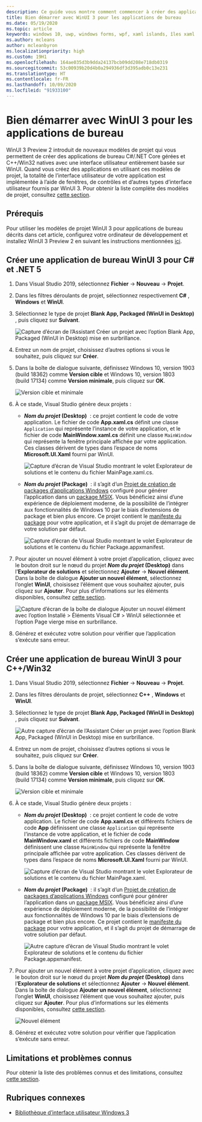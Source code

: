 ```yaml
---
description: Ce guide vous montre comment commencer à créer des applications de bureau .NET et C++/Win32 avec une interface utilisateur WinUI 3.
title: Bien démarrer avec WinUI 3 pour les applications de bureau
ms.date: 05/19/2020
ms.topic: article
keywords: windows 10, uwp, windows forms, wpf, xaml islands, îles xaml
ms.author: mcleans
author: mcleanbyron
ms.localizationpriority: high
ms.custom: 19H1
ms.openlocfilehash: 164ae035d3b9dda24137bcb09dd208e718db0319
ms.sourcegitcommit: 53c00939b20d4b0a294936df3d395adb0c13e231
ms.translationtype: HT
ms.contentlocale: fr-FR
ms.lasthandoff: 10/09/2020
ms.locfileid: "91933100"
---
```

# <a name="get-started-with-winui-3-for-desktop-apps"></a>Bien démarrer avec WinUI 3 pour les applications de bureau

WinUI 3 Preview 2 introduit de nouveaux modèles de projet qui vous permettent de créer des applications de bureau C#/.NET Core gérées et C++/Win32 natives avec une interface utilisateur entièrement basée sur WinUI. Quand vous créez des applications en utilisant ces modèles de projet, la totalité de l’interface utilisateur de votre application est implémentée à l’aide de fenêtres, de contrôles et d’autres types d’interface utilisateur fournis par WinUI 3. Pour obtenir la liste complète des modèles de projet, consultez [cette section](index.md#project-templates-for-winui-3).

## <a name="prerequisites"></a>Prérequis

Pour utiliser les modèles de projet WinUI 3 pour applications de bureau décrits dans cet article, configurez votre ordinateur de développement et installez WinUI 3 Preview 2 en suivant les instructions mentionnées [ici](index.md#install-winui-3-preview-2).

## <a name="create-a-winui-3-desktop-app-for-c-and-net-5"></a>Créer une application de bureau WinUI 3 pour C# et .NET 5

1. Dans Visual Studio 2019, sélectionnez **Fichier** -> **Nouveau** -> **Projet**.

2. Dans les filtres déroulants de projet, sélectionnez respectivement **C#** , **Windows** et **WinUI**.

3. Sélectionnez le type de projet **Blank App, Packaged (WinUI in Desktop)** , puis cliquez sur **Suivant**.

    ![Capture d’écran de l’Assistant Créer un projet avec l’option Blank App, Packaged (WinUI in Desktop) mise en surbrillance.](images/WinUI-csharp-newproject.png)

4. Entrez un nom de projet, choisissez d’autres options si vous le souhaitez, puis cliquez sur **Créer**.

5. Dans la boîte de dialogue suivante, définissez Windows 10, version 1903 (build 18362) comme **Version cible** et Windows 10, version 1803 (build 17134) comme **Version minimale**, puis cliquez sur **OK**.

    ![Version cible et minimale](images/WinUI-min-target-version.png)

6. À ce stade, Visual Studio génère deux projets :

    * ***Nom du projet* (Desktop)**  : ce projet contient le code de votre application. Le fichier de code **App.xaml.cs** définit une classe `Application` qui représente l’instance de votre application, et le fichier de code **MainWindow.xaml.cs** définit une classe `MainWindow` qui représente la fenêtre principale affichée par votre application. Ces classes dérivent de types dans l’espace de noms **Microsoft.UI.Xaml** fourni par WinUI.

        ![Capture d’écran de Visual Studio montrant le volet Explorateur de solutions et le contenu du fichier MainPage.xaml.cs.](images/WinUI-csharp-appproject.png)

    * ***Nom du projet* (Package)**  : il s’agit d’un [Projet de création de packages d’applications Windows](/windows/msix/desktop/desktop-to-uwp-packaging-dot-net) configuré pour générer l’application dans un [package MSIX](/windows/msix/overview). Vous bénéficiez ainsi d’une expérience de déploiement moderne, de la possibilité de l’intégrer aux fonctionnalités de Windows 10 par le biais d’extensions de package et bien plus encore. Ce projet contient le [manifeste du package](/uwp/schemas/appxpackage/uapmanifestschema/schema-root) pour votre application, et il s’agit du projet de démarrage de votre solution par défaut.

        ![Capture d’écran de Visual Studio montrant le volet Explorateur de solutions et le contenu du fichier Package.appxmanifest.](images/WinUI-csharp-packageproject.png)

7. Pour ajouter un nouvel élément à votre projet d’application, cliquez avec le bouton droit sur le nœud du projet ***Nom du projet* (Desktop)** dans l’**Explorateur de solutions** et sélectionnez **Ajouter** -> **Nouvel élément**. Dans la boîte de dialogue **Ajouter un nouvel élément**, sélectionnez l’onglet **WinUI**, choisissez l’élément que vous souhaitez ajouter, puis cliquez sur **Ajouter**. Pour plus d’informations sur les éléments disponibles, consultez [cette section](index.md#item-templates-for-winui-3).

    ![Capture d’écran de la boîte de dialogue Ajouter un nouvel élément avec l’option Installé > Éléments Visual C# > WinUI sélectionnée et l’option Page vierge mise en surbrillance.](images/WinUI-csharp-newitem.png)

8. Générez et exécutez votre solution pour vérifier que l’application s’exécute sans erreur.

## <a name="create-a-winui-3-desktop-app-for-cwin32"></a>Créer une application de bureau WinUI 3 pour C++/Win32

1. Dans Visual Studio 2019, sélectionnez **Fichier** -> **Nouveau** -> **Projet**.

2. Dans les filtres déroulants de projet, sélectionnez **C++** , **Windows** et **WinUI**.

3. Sélectionnez le type de projet **Blank App, Packaged (WinUI in Desktop)** , puis cliquez sur **Suivant**.

    ![Autre capture d’écran de l’Assistant Créer un projet avec l’option Blank App, Packaged (WinUI in Desktop) mise en surbrillance.](images/WinUI-cpp-newproject.png)

4. Entrez un nom de projet, choisissez d’autres options si vous le souhaitez, puis cliquez sur **Créer**.

5. Dans la boîte de dialogue suivante, définissez Windows 10, version 1903 (build 18362) comme **Version cible** et Windows 10, version 1803 (build 17134) comme **Version minimale**, puis cliquez sur **OK**.

    ![Version cible et minimale](images/WinUI-min-target-version.png)

6. À ce stade, Visual Studio génère deux projets :

    * ***Nom du projet* (Desktop)**  : ce projet contient le code de votre application. Le fichier de code **App.xaml.cs** et différents fichiers de code **App** définissent une classe `Application` qui représente l’instance de votre application, et le fichier de code **MainWindow.xaml** et différents fichiers de code **MainWindow** définissent une classe `MainWindow` qui représente la fenêtre principale affichée par votre application. Ces classes dérivent de types dans l’espace de noms **Microsoft.UI.Xaml** fourni par WinUI.

        ![Capture d’écran de Visual Studio montrant le volet Explorateur de solutions et le contenu du fichier MainPage.xaml.](images/WinUI-cpp-appproject.png)

    * ***Nom du projet* (Package)**  : il s’agit d’un [Projet de création de packages d’applications Windows](/windows/msix/desktop/desktop-to-uwp-packaging-dot-net) configuré pour générer l’application dans un [package MSIX](/windows/msix/overview). Vous bénéficiez ainsi d’une expérience de déploiement moderne, de la possibilité de l’intégrer aux fonctionnalités de Windows 10 par le biais d’extensions de package et bien plus encore. Ce projet contient le [manifeste du package](/uwp/schemas/appxpackage/uapmanifestschema/schema-root) pour votre application, et il s’agit du projet de démarrage de votre solution par défaut.

        ![Autre capture d’écran de Visual Studio montrant le volet Explorateur de solutions et le contenu du fichier Package.appxmanifest.](images/WinUI-cpp-packageproject.png)

7. Pour ajouter un nouvel élément à votre projet d’application, cliquez avec le bouton droit sur le nœud du projet ***Nom du projet* (Desktop)** dans l’**Explorateur de solutions** et sélectionnez **Ajouter** -> **Nouvel élément**. Dans la boîte de dialogue **Ajouter un nouvel élément**, sélectionnez l’onglet **WinUI**, choisissez l’élément que vous souhaitez ajouter, puis cliquez sur **Ajouter**. Pour plus d’informations sur les éléments disponibles, consultez [cette section](index.md#item-templates-for-winui-3).

    ![Nouvel élément](images/WinUI-cpp-newitem.png)

8. Générez et exécutez votre solution pour vérifier que l’application s’exécute sans erreur.

## <a name="known-issues-and-limitations"></a>Limitations et problèmes connus

Pour obtenir la liste des problèmes connus et des limitations, consultez [cette section](index.md#preview-2-limitations-and-known-issues).

## <a name="related-topics"></a>Rubriques connexes

* [Bibliothèque d’interface utilisateur Windows 3](index.md)